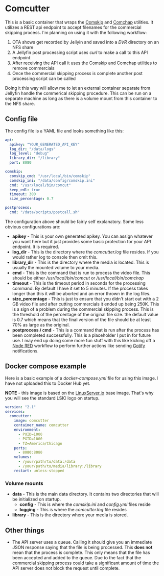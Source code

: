 # Comcutter
This is a basic container that wraps the [Comskip](https://github.com/erikkaashoek/Comskip) and [Comchap](https://github.com/BrettSheleski/comchap) utilities.  It utilizes a REST api endpoint to accept filenames for the commercial skipping process.  I'm planning on using it with the following workflow:

1. OTA shows get recorded by Jellyin and saved into a *DVR* directory on an NFS share
2. A Jellyfin post processing script uses *curl* to make a call to this API endpoint
3. After receiving the API call it uses the Comskip and Comchap utilities to remove commercials
4. Once the commercial skipping process is complete another post processing script can be called

Doing it this way will allow me to let an external container separate from Jellyfin handle the commerical skipping procedure.  This can be run on a separate machine as long as there is a volume mount from this container to the NFS share.

## Config file
The config file is a YAML file and looks something like this:

```yaml
api:
  apikey: "YOUR_GENERATED_API_KEY"
  log_dir: "/data/logs"
  log_level: "debug"
  library_dir: "/library"
  port: 8080

comskip:
  comskip_cmd: "/usr/local/bin/comskip"
  comskip_ini: "/data/config/comskip.ini"
  cmd: "/usr/local/bin/comcut"
  keep_edl: true
  timeout: 300
  size_percentage: 0.7

postprocess:
  cmd: "/data/scripts/postcall.sh"
```

The configuration above should be fairly self explanatory.  Some less obvious configurations are:
* **apikey** - This is your own generated apikey.  You can assign whatever you want here but it just provides some basic protection for your API endpoint.  It is required.
* **log_dir** - This is the directory where the *comcutter.log* file resides.  If you would rather log to console then omit this.
* **library_dir** - This is the directory where the media is located.  This is usually the mounted volume to your media.
* **cmd** - This is the command that is run to process the video file.  This should be either */usr/local/bin/comcut* or */usr/local/bin/comchap*
* **timeout** - This is the timeout period in seconds for the processing command.  By default I have it set to 5 minutes.  If the process takes longer than this it will be aborted and an error thrown in the log files.
* **size_percentage** - This is just to ensure that you didn't start out with a 2 GB video file and after cutting commercials it ended up being 250K.  This is a sign of a problem during the commercial skipping process.  This is the threshold of the percentage of the original file size.  the default value is 0.7 which means that the final version of the file should be at least 70% as large as the original.
* **postprocess / cmd** - This is a command that is run after the process has been completed successfully.  This is a placeholder I put in for future use.  I may end up doing some more fun stuff with this like kicking off a [Node RED](https://nodered.org/) workflow to perform further actions like sending [Gotify](https://gotify.net/) notifications.

## Docker compose example
Here is a basic example of a *docker-compose.yml* file for using this image.  I have not uploaded this to Docker Hub yet.

**NOTE** - this image is based on the [LinuxServer.io](https://www.linuxserver.io/) base image.  That's why you will see the standard LSIO logo on startup.

```yaml
version: "2.1"
services:
  comcutter:
    image: comcutter
    container_name: comcutter
    environment:
      - PUID=1000
      - PGID=1000
      - TZ=America/Chicago
    ports:
      - 8080:8080
    volumes:
      - /your/path/to/data:/data
      - /your/path/to/media/library:/library
    restart: unless-stopped
```

### Volume mounts
* **data** - This is the main data directory.  It contains two directories that will be initialized on startup.
	* **config** - This is where the *comskip.ini* and *config.yml* files reside
	* **logging** - This is where the *comcutter.log* file resides
* **library** - This is the directory where your media is stored.

## Other things

* The API server uses a queue.  Calling it should give you an immediate JSON response saying that the file is being processed.  This **does not** mean that the process is complete.  This only means that the file has been accepted and added to the queue.  Due to the fact that the commercial skipping process could take a significant amount of time the API server does not block the request until complete.
